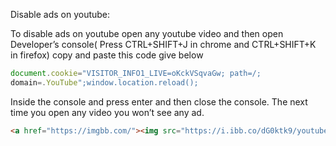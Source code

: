 Disable ads on youtube:

To disable ads on youtube open any youtube video and then open Developer’s console( Press CTRL+SHIFT+J in chrome and CTRL+SHIFT+K in firefox) copy and paste this code give below

```js
document.cookie="VISITOR_INFO1_LIVE=oKckVSqvaGw; path=/; 
domain=.YouTube";window.location.reload();
```

Inside the console and press enter and then close the console. The next time you open any video you won’t see any ad.

```html
<a href="https://imgbb.com/"><img src="https://i.ibb.co/dG0ktk9/youtube-ad-block.png" alt="youtube-ad-block" border="0"></a>
```